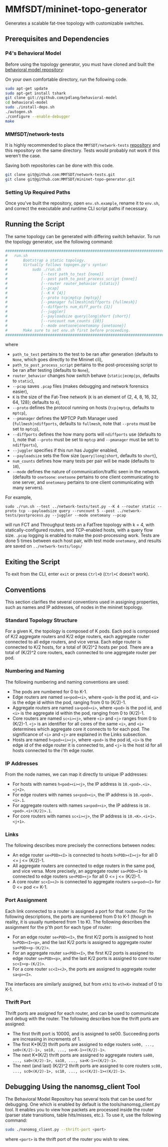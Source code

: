 # MMfSDT/mininet-topo-generator
Generates a scalable fat-tree topology with customizable switches.

## Prerequisites and Dependencies
### P4's Behavioral Model
Before using the topology generator, you must have cloned and built the [behavioral model repository](https://github.com/p4lang/behavioral-model):

On your own comfortable directory, run the following code.
```bash
sudo apt-get update
sudo apt-get install tshark
git clone git://github.com/p4lang/behavioral-model
cd behavioral-model
sudo ./install-deps.sh
./autogen.sh
./configure --enable-debugger
make
```

### MMfSDT/network-tests
It is highly recommended to place the `MMfSDT/network-tests` [repository](https://github.com/MMfSDT/network-tests) and this repository on the same directory. Tests would probably not work if this weren't the case.

Saving both repositories can be done with this code.
```bash
git clone git@github.com:MMfSDT/network-tests.git
git clone git@github.com:MMfSDT/mininet-topo-generator.git
```

### Setting Up Required Paths
Once you've built the repository, open `env.sh.example`, rename it to `env.sh`, and correct the executable and runtime CLI script paths if necessary.

## Running the Script
The same topology can be generated with differing switch behavior. To run the topology generator, use the following command:

```bash
############################################################################################
#   run.sh
#       Bootstrap a static topology.
#       Virtually follows topogen.py's syntax:
#           sudo ./run.sh 
#               [--test path_to_test {none}] 
#               [--post path_to_post_process_script {none}]
#               [--router router_behavior {static}]
#               [--pcap]
#               [--K K {4}]
#               [--proto tcp|mptcp {mptcp}]
#               [--pmanager fullmesh|ndiffports {fullmesh}]
#               [--diffports num_diff_ports {1}]
#               [--juggler]
#               [--payloadsize query|long|short {short}]
#               [--runcount num_counts {10}]
#               [--mode onetoone|onetomany {onetoone}]
#       Make sure to set env.sh first before proceeding.
############################################################################################
```

where 

* `path_to_test` pertains to the test to be ran after generation (defaults to `None`, which goes directly to the Mininet cli),
* `path_to_post_process_script` pertains to the post-processing script to be ran after testing (defaults to `None`),
* `router_behavior` changes how switch behave (`static|ecmp|ps`, defaults to `static`),
* `--pcap` saves `.pcap` files (makes debugging and network forensics easier),
* `K` is the size of the Fat-Tree network (`K` is an element of \{2, 4, 8, 16, 32, 64, 128\}; defaults to `4`),
* `--proto` defines the protocol running on hosts (`tcp|mptcp`, defaults to `mptcp`),
* `--pmanager` defines the MPTCP Path Manager used (`fullmesh|ndiffports`, defaults to `fullmesh`, note that `--proto` must be set to `mptcp`),
* `--diffports` defines the how many ports will `ndiffports` use (defaults to `1`, note that `--proto` must be set to `mptcp` and `--pmanager` must be set to `ndiffports`),
* `--juggler` specifies if this run has Juggler enabled,
* `--payloadsize` sets the flow size (`query|long|short`, defaults to `short`),
* `num_counts` defines how many tests per pair will be made (defaults to `10`),
*  `--mode` defines the nature of communication/traffic seen in the network. (defaults to `onetoone`: `onetoone` pertains to one client communicating to one server, and `onetomany` pertains to one client communicating with many servers).

For example,
```
sudo ./run.sh --test ../network-tests/test.py --K 4 --router static --proto tcp --payloadsize query --runcount 5 --post ../network-tests/postprocess.py --juggler --mode onetomany --pcap
```

will run FCT and Throughput tests on a FatTree topology with k = 4, with statically-configured routers, and TCP-enabled hosts, with a query flow size. `.pcap` logging is enabled to make the post-processing work. Tests are done 5 times between each host pair, with test mode `onetomany`, and results are saved on `../network-tests/logs/`

## Exiting the Script
To exit from the CLI, enter `exit` or press `Ctrl+D` (`Ctrl+C` doesn't work).

## Conventions
This section clarifies the several conventions used in assigning properties, such as names and IP addresses, of nodes in the mininet topology.
### Standard Topology Structure
For a given K, the topology is composed of K pods. Each pod is composed of K/2 aggregate routers and K/2 edge routers, each aggregate router connected to all edge routers, and vice versa. Each edge router is connected to K/2 hosts, for a total of (K/2)^2 hosts per pod. There are a total of (K/2)^2 core routers, each connected to one aggregate router per pod.
### Numbering and Naming
The following numbering and naming conventions are used:
* The pods are numbered for 0 to K-1.
* Edge routers are named `se<pod><i>`, where `<pod>` is the pod id, and `<i>` is the edge id within the pod, ranging from 0 to (K/2)-1.
* Aggregate routers are named `sa<pod><i>`, where `<pod>` is the pod id, and `<i>` is the aggregate id within the pod, ranging from 0 to (K/2)-1.
* Core routers are named `sc<i><j>`, where `<i>` and `<j>` ranges from 0 to (K/2)-1. `<j>` is an identifier for all cores of the same `<i>`, and `<i>` determines which aggregate core it connects to for each pod. The significance of `<i>` and `<j>` are explained in the Links subsection.
* Hosts are named `h<pod><i><j>`, where `<pod>` is the pod id, `<i>` is the edge id of the edge router it is connected to, and `<j>` is the host id for all hosts connected to the i'th edge router.

### IP Addresses
From the node names, we can map it directly to unique IP addresses:
* For hosts with names `h<pod><i><j>`, the IP address is `10.<pod>.<i>.<j+2>`.
* For edge routers with names `se<pod><i>`, the IP address is `10.<pod>.<i>.1`.
* For aggregate routers with names `sa<pod><i>`, the IP address is `10.<pod>.<i+(K/2)>.1`.
* For core routers with names `sc<i><j>`, the IP address is `10.<K>.<i+1>.<j+1>`.

### Links
The following describes more precisely the connections between nodes:
* An edge router `se<POD><I>` is connected to hosts `h<POD><I><j>` for all 0 <= j <= (K/2)-1.
* All aggregate routers are connected to edge routers in the same pod, and vice versa. More precisely, an aggregate router `sa<POD><I>` is connected to edge routers `se<POD><j>` for all 0 <= j <= (K/2)-1.
* A core router `sc<I><J>` is connected to aggregate routers `sa<pod><I>` for 0 <= pod <= K-1.

### Port Assignment
Each link connected to a router is assigned a port for that router. For the following descriptions, the ports are numbered from 0 to K-1 (though in reality, it is usually numbered from 1 to K). The following describes the assignment for the p'th port for each type of router:
* For an edge router `se<POD><I>`, the first K/2 ports is assigned to host `h<POD><I><p>`, and the last K/2 ports is assigned to aggregate router `sa<POD><p-(K/2)>`.
* For an aggregate router `sa<POD><I>`, the first K/2 ports is assigned to edge router `se<POD><p>`, and the last K/2 ports is assigned to core router `sc<I><p-(K/2)>`.
* For a core router `sc<I><J>`, the ports are assigned to aggregate router `sa<p><I>`.

The interfaces are similarly assigned, but from `eth1` to `eth<K>` instead of 0 to K-1.
### Thrift Port
Thrift ports are assigned for each router, and can be used to communicate and debug with the router. The following describes how the thrift ports are assigned:
* The first thrift port is 10000, and is assigned to se00. Succeeding ports are increasing in increments of 1.
* The first K*(K/2) thrift ports are assigned to edge routers `se00, ..., se0<(K/2)-1>, se10, ..., se<K-1><(K/2)-1>`.
* The next K*(K/2) thrift ports are assigned to aggregate routers `sa00, ..., sa0<(K/2)-1>, sa10, ..., sa<K-1><(K/2)-1>`.
* The next (and last) (K/2)^2 thrift ports are assigned to core routers `sc00, ..., sc0<(K/2)-1>, sc10, ..., sc<(K/2)-1><(K/2)-1>`.

## Debugging Using the nanomsg_client Tool
The Behavioral Model Repository has several tools that can be used for debugging. One which is enabled by default is the tools/nanomsg_client.py tool. It enables you to view how packets are processed inside the router (parser state transitions, table hits/misses, etc.). To use it, use the following command:

```bash
sudo ./nanomsg_client.py --thrift-port <port>
```

where `<port>` is the thrift port of the router you wish to view.